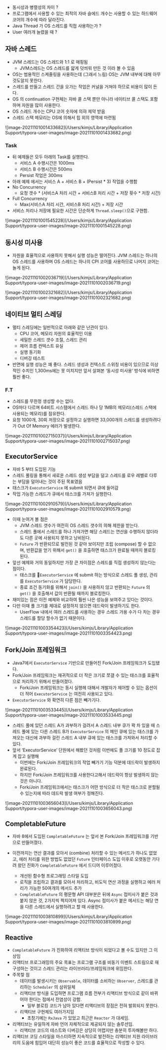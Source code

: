 - 동시성과 병렬성의 차이 ?
- 프로그램에서 사용할 수 있는 최적의 자바 슬에드 개수는 사용할 수 있는 하드웨어 코어의 개수에 따라 달라진다. 
- Java Thread 가 OS 스레드를 직접 사용하는가 ?
- User 여러개 늘렸을 때 ?

## 자바 스레드

- JVM 스레드는 OS 스레드와 1:1 로 매핑됨 
  - JVM스레드는 OS 스레드를 얇게 덧씌워 만든 것 이라 볼 수 있음
- OS는 범용적인 스케줄링을 사용하는데 (그래서 느림) OS는 JVM 내부에 대해 아무 것도알지 못한다. 
- 스레드를 만들고 스레드 간을 오가는 작업은 커널을 거쳐야 하므로 비용이 많이 든다.
- OS 의 continuation 구현체는 자바 콜 스택 뿐만 아니라 네이티브 콜 스택도 포함하며 자원을 많이 사용한다. 
- OS 스레드 개수는 CPU 코어 숫자에 의햐 제약 받음
- 스레드 스택 메모리는 OS에 의해서 힙 외의 영역에 마련됨

![image-20211101001433682](/Users/kimjs/Library/Application Support/typora-user-images/image-20211101001433682.png)

### Task

- 뒤 예제들은 모두 아래의 Task를 실행한다. 
  - 서비스 A 수행시간은 1000ms
  - 서비스 B 수행시간은 500ms 
  - Persist 작업은 300ms 
- 아래 예제 에서는 서비스 A + 서비스 B + (Persist * 3) 작업을 수행함
- No Concurrency
  - 요청 갯수 * (서비스A 처리 시간 + 서비스B 처리 시간 + 저장 횟수 * 저장 시간)
- Full Concurrency
  - Max(서비스A 처리 시간, 서비스B 처리 시간) + 저장 시간
- 서비스 처리나 저장에 필요한 시간은 단순하게 `Thread.sleep()`으로 구현함.

![image-20211101001545228](/Users/kimjs/Library/Application Support/typora-user-images/image-20211101001545228.png)

## 동시성 미사용

- 자원을 효율적으로 사용하지 못해서 실행 성능은 떨어진다. JVM 스레드는 하나의 OS 스레드를 사용하며 OS 스레드는 하나의 CPI 코어를 사용하므로 나머지 코어는 놀게 된다. 

![image-20211101002036719](/Users/kimjs/Library/Application Support/typora-user-images/image-20211101002036719.png)

![image-20211101002321682](/Users/kimjs/Library/Application Support/typora-user-images/image-20211101002321682.png)

## 네이티브 멀티 스레딩

- 멀티 스레딩에는 일반적으로 아래와 같은 난관이 있다. 
  - CPU 코어, 메모리 자원의 효율적인 이용
  - 세밀한 스레드 갯수 조절, 스레드 관리
  - 제어 흐름 컨텍스트 유실
  - 실행 동기화 
  - 디버깅 테스트
- 반면에 실행 성능은 꽤 좋다. 스레드 생성과 컨텍스트 스위칭 비용이 있으므로 이상적인 수치인 1,300ms에는 못 미치지만 앞서 살펴본 ‘동시성 미사용’ 방식에 비하면 훨씬 좋다.

### F.T 

- 스레드를 무한정 생성할 수는 없다. 
- OS마다 다르며 64비트 시스템에서 스레드 하나 당 1MB의 메모리(스레드 스택에 사용되는 메모리)를 점유한다. 
- 요청 1000개, 30회 저장으로 설정하고 실행하면 33,000개의 스레드를 생성하려다가 Out Of Memory 에러가 발생한다.

![image-20211101002715037](/Users/kimjs/Library/Application Support/typora-user-images/image-20211101002715037.png)

## ExecutorService

- 자바 5 부터 도입된 기능
- 스레드 풀링을 통해서 새로운 스레드 생성 부담을 덜고 스레드를 로우 레벨로 다루는 부담을 덜어내는 것이 주된 목표였음 
- 태스크가 `ExecutorService` 에 submit 되면서 큐에 들어감
- 작업 가능한 스레드가 큐에서 태스크를 가져가 실행한다. 

![image-20211101002910579](/Users/kimjs/Library/Application Support/typora-user-images/image-20211101002910579.png)

- 이때 눈여겨 볼 점은 
  - JVM 스레드 갯수가 여전히 OS 스레드 갯수의 의해 제한을 받는다. 
  - 스레드 풀에서 스레드를 하나 가져가면 해당 스레드는 연산을 수행하지 않더라도 다른 곳에 사용되지 못하고 낭비된다.
  - `Future` 가 반환되므로 발전된 것 같아 보이지만 조립 (compose) 할 수 없으며, 반환값을 얻기 위해서 `get()` 을 호출하면 태스크가 완료될 때까지 블로킹 된다. 
- 앞선 예제와 거의 동일하지만 가장 큰 차이점은 스레드를 직접 생성하지 않는다는 점이다.
  -  태스크를 `ExecutorService` 에 submit 하는 방식으로 스레드 풀 생성, 관리를 `ExecutorService` 가 담당한다.
  - 종료 조건 동기화를 위해서 `join()` 을 사용하지 않고 반환되는 `Future` 의 `get()` 을 호출해서 값이 반환될 때까지 블로킹한다. 
- 재미있는 점은 이전 예졔와 비교하여 훨씬 나은 성능을 보여주고 있다는 것이다. 
- 다만 이때 풀 크기를 제대로 설정하지 않으면 데드락이 발생하기도 한다. 
  - UserFlow 내에서 여러 스레드를 사용하는 경우 스레드 가용 수가 다 차는 경우 스레드를 할당 할수가 없기 때문이다. 


![image-20211101003354423](/Users/kimjs/Library/Application Support/typora-user-images/image-20211101003354423.png)

## Fork/Join 프레임워크

- Java7에서 `ExecutorService` 기반으로 만들어진 Fork/Join 프레임워크가 도입됐다. 
- Fork/Join 프레임워크는 재귀적으로 더 작은 크기로 쪼갤 수 있는 태스크를 효율적으로 처리하기 위해서 만들어졌다. 
  - Fork/Join 프레임워크는 동시 실행헤 대해서 개발자가 제어할 수 있는 옵션이 더 적어 `ExecutorService` 는 여전히 사용되고 있다.
- `ExecutorService` 와 확연히 다른 점은 빼가기다.

![image-20211101003533445](/Users/kimjs/Library/Application Support/typora-user-images/image-20211101003533445.png)

- 스레드 풀에 있던 스레드 A가 과부하가 걸려서 A 스레드 내부 큐가 꽉 차 있을 때 스레드 풀에 있는 다른 스레드 B가 `ExecutorService` 의 메인 큐에 있는 태스크를 가져오는 대신에 과부하 걸린 스레드 A 내부 큐에 있는 태스크를 가져와서 처리할 수 있다. 
- 앞서 ‘ExecutorService’ 단원에서 해봤던 것처럼 이번에도 풀 크기를 10 정도로 잡게 잡고 실행해
  - 이번에는 Fork/Join 프레임워크의 작업 빼가기 기능 덕분에 데드락이 발생하지 완료된다. 
  - 하지만 Fork/Join 프레임워크를 사용한다고해서 데드락이 항상 발생하지 않는 것은 아니다. 
  - Fork/Join 프레임워크에서는 태스크가 어떤 방식으로 더 작은 태스크로 분할될 수 있는지에 따라 데드락 발생 여부가 정해진다.

![image-20211101003656043](/Users/kimjs/Library/Application Support/typora-user-images/image-20211101003656043.png)

## CompletableFuture

- 자바 8에서 도입된 `CompletableFuture` 는 앞서 본 Fork/Join 프레임워크를 기반으로 만들어졌다. 

- 이전까지는 연산 결과를 모아서 (combine) 처리할 수 있는 메서드가 하나도 없었고, 에러 처리를 위한 방법도 없었던 `Future` 인터페이스 도입 이후로 오랫동안 기다려 왔던 진화가 `CompletableFuture` 에서 드디어 이루어졌다.

  - 개선된 함수형 프로그래밍 스타일 도입
  - 로직을 조립하고 결과를 모아서 처리하고, 비도익 연산 과정을 실행하고 에러 처리가 가능한 50여개의 메서드 추가
  - `CompletableFuture` 의 평문형 API 대부분은 뒤에 `Async` 접미사가 붙은 것과 붙지 않은 것, 2가지씩 짝지어져 있다. Async 접미사가 붙은 메서드는 해당 연을 다른 스레드에서 실행하려고 할 때 사용한다. 

![image-20211101003810899](/Users/kimjs/Library/Application Support/typora-user-images/image-20211101003810899.png)


## Reactive 

- `CompletableFuture` 가 진화하여 리액티브 방식이 되었다고 볼 수도 있지만 그 이상임
- 리액티브 프로그래밍의 주요 목표는 프로그램 구조를 비동기 이벤트 스트림으로 재구성하는 것이고 스레드 관리는 라이브러리/프레임워크에 위임한다. 
- 주목핳 점
  - 데이터를 발생시키는 `Observable`, 데이터를 소비하는 `Observer`, 스레드를 관리하는 `Scheduler` 의 삼위일체
  - 리액티브 방식을 도입하면 프로그램 흐름 전부가 리액티브 방식으로 같이 바뀌어야 한다는 점에서 전염성이 강함.
    - 일부 블로킹 코드가 남아 있다면 리액티브의 장점은 전혀 발휘되지 못한다. 
  - 리액티브 구현체도 여러가지임
    - 초창기에는 `RxJava` 가 있었고 최근은 `Reactor` 가 대세임.
- 리액티브는 유일하게 자바 언어 자체적으로 제공되지 않는 솔루션임.
  - 리액티브 코드의 테스트와 디버깅은 상당히 어렵지만 충분히 투자해볼만 하다.
- 리액티브 코딩 스타일을 마스터하면 지속적으로 발전하는 리액티브 지원 라이브러리의 도움에 힘입어 대단히 성능이 좋은 코드를 효율적으로 작성할 수 있다.